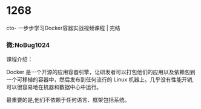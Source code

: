 # 1268
cto- 一步步学习Docker容器实战视频课程 | 完结
### 微:NoBug1024 


课程介绍：

Docker 是一个开源的应用容器引擎，让研发者可以打包他们的应用以及依赖包到一个可移植的容器中，然后发布到任何流行的 Linux 机器上。几乎没有性能开销,可以很容易地在机器和数据中心中运行。

最重要的是,他们不依赖于任何语言、框架包括系统。

